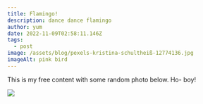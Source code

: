 ```yaml
---
title: Flamingo!
description: dance dance flamingo
author: yum
date: 2022-11-09T02:58:11.146Z
tags:
  - post
image: /assets/blog/pexels-kristina-schultheiß-12774136.jpg
imageAlt: pink bird
---
```

T﻿his is my free content with some random photo below. Ho- boy!

![](/assets/blog/dog-big.webp)